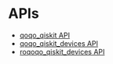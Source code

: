 # APIs

- [qoqo_qiskit API](qoqo_qiskit_api/html/index.html)
- [qoqo_qiskit_devices API](qoqo_qiskit_devices_api/qoqo_qiskit_devices/index.html)
- [roqoqo_qiskit_devices API](roqoqo_qiskit_devices_api/roqoqo_qiskit_devices/index.html)